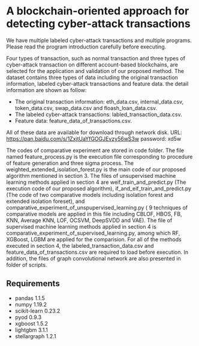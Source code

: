 # A blockchain-oriented approach for detecting cyber-attack transactions 


We have multiple labeled cyber-attack transactions and multiple programs. Please read the program introduction carefully before executing.

Four types of transaction, such as normal transaction and three types of cyber-attack transaction on different account-based blockchains, are selected for the application and validation of our proposed method. The dataset contains three types of data including the original transaction information, labeled cyber-attack transactions and feature data. the detail information are shown as follow:

* The original transaction information: eth_data.csv, internal_data.csv, token_data.csv, swap_data.csv and floash_loan_data.csv.
* The labeled cyber-attack transactions: labled_transaction_data.csv.
* Feature data: feature_data_of_transactions.csv.

All of these data are available for download through network disk. URL: https://pan.baidu.com/s/1ZxjtUaYfGOGJEvzy56wS3w password: xd5w

The codes of comparative experiment are stored in code folder. The file named feature_process.py is the execution file corresponding to procedure of feature generation and three sigma process. The weighted_extended_isolation_forest.py is the main code of our proposed algorithm mentioned in section 3. The files of unsupervised machine learning methods applied in section 4 are weif_train_and_predict.py (The execution code of our proposed algorithm), if_and_eif_train_and_predict.py (The code of two comparative models including isolation forest and extended isolation foreset), and comparative_experiment_of_unspupervised_learning.py ( 9 techniques of comparative models are applied in this file including CBLOF, HBOS, FB, KNN, Average KNN, LOF, OCSVM, DeepSVDD and VAE). The file of supervised machine learning methods applied in section 4 is comparative_experiment_of_supervised_learning.py, among which RF, XGBoost, LGBM are applied for the comparision. For all of the methods executed in section 4, the labeled_transaction_data.csv and feature_data_of_transactions.csv are required to load before execution. In addition, the files of graph convolutional network are also presented in folder of scripts.

## Requirements

* pandas 1.1.5
* numpy 1.19.2
* scikit-learn 0.23.2
* pyod 0.9.3
* xgboost 1.5.2
* lightgbm 3.1.1
* stellargraph 1.2.1
